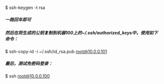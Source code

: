 $ ssh-keygen -t rsa

##### 一路回车即可

##### 然后在将生成的公钥复制到机器100上的~/.ssh/authorized_keys中，使用如下命令： 


$ ssh-copy-id -i ~/.ssh/id_rsa.pub root@10.0.0.101



##### 最后，测试免密码登录：

$ ssh root@10.0.0.100
